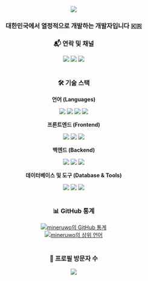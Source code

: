 <div align="center">
  <a href="https://github.com/mineruwo">
    <img src="https://capsule-render.vercel.app/api?type=waving&color=auto&height=300&section=header&text=안녕하세요!&fontSize=90" />
  </a>
</div>

<div align="center"> 
  <h3 align="center">대한민국에서 열정적으로 개발하는 개발자입니다 🇰🇷</h3>
</div>

<div align="center">
  <h3>📬 연락 및 채널</h3>
  <a href="mailto:your-email@example.com"><img src="https://img.shields.io/badge/Gmail-EA4335?style=for-the-badge&logo=Gmail&logoColor=white"/></a>
  <a href="https://your-blog.com" target="_blank"><img src="https://img.shields.io/badge/Blog-20c997?style=for-the-badge&logo=Blogger&logoColor=white"/></a>
  <a href="https://www.linkedin.com/in/your-linkedin/" target="_blank"><img src="https://img.shields.io/badge/LinkedIn-0A66C2?style=for-the-badge&logo=linkedin&logoColor=white"/></a>
</div>

<br>

<div align="center">
  <h3>🛠️ 기술 스택</h3>
  <p><strong>언어 (Languages)</strong></p>
  <img src="https://img.shields.io/badge/javascript-%23323330.svg?style=for-the-badge&logo=javascript&logoColor=%23F7DF1E"/>
  <img src="https://img.shields.io/badge/typescript-%23007ACC.svg?style=for-the-badge&logo=typescript&logoColor=white"/>
  <img src="https://img.shields.io/badge/java-%23ED8B00.svg?style=for-the-badge&logo=openjdk&logoColor=white"/>
  <img src="https://img.shields.io/badge/python-3670A0?style=for-the-badge&logo=python&logoColor=ffdd54"/>
  <br>
  <p><strong>프론트엔드 (Frontend)</strong></p>
  <img src="https://img.shields.io/badge/react-%2320232a.svg?style=for-the-badge&logo=react&logoColor=%2361DAFB"/>
  <img src="https://img.shields.io/badge/Next-black?style=for-the-badge&logo=next.js&logoColor=white"/>
  <img src="https://img.shields.io/badge/redux-%23593d88.svg?style=for-the-badge&logo=redux&logoColor=white"/>
  <br>
  <p><strong>백엔드 (Backend)</strong></p>
  <img src="https://img.shields.io/badge/node.js-6DA55F?style=for-the-badge&logo=node.js&logoColor=white"/>
  <img src="https://img.shields.io/badge/express.js-%23404d59.svg?style=for-the-badge&logo=express&logoColor=%2361DAFB"/>
  <img src="https://img.shields.io/badge/spring-%236DB33F.svg?style=for-the-badge&logo=spring&logoColor=white"/>
  <br>
  <p><strong>데이터베이스 및 도구 (Database & Tools)</strong></p>
  <img src="https://img.shields.io/badge/mysql-%2300f.svg?style=for-the-badge&logo=mysql&logoColor=white"/>
  <img src="https://img.shields.io/badge/git-%23F05033.svg?style=for-the-badge&logo=git&logoColor=white"/>
  <img src="https://img.shields.io/badge/docker-%230db7ed.svg?style=for-the-badge&logo=docker&logoColor=white"/>
</div>

<br>

<div align="center">
  <h3>📊 GitHub 통계</h3>
  <a href="https://github.com/mineruwo">
    <img src="https://github-readme-stats.vercel.app/api?username=mineruwo&show_icons=true&theme=tokyonight" alt="mineruwo의 GitHub 통계" />
  </a>
  <br>
  <a href="https://github.com/mineruwo">
    <img src="https://github-readme-stats.vercel.app/api/top-langs/?username=mineruwo&layout=compact&theme=tokyonight" alt="mineruwo의 상위 언어" />
  </a>
</div>

<br>

<div align="center">
  <h3>👀 프로필 방문자 수</h3>
  <a href="https://hits.seeyoufarm.com">
    <img src="https://hits.seeyoufarm.com/api/count/incr/badge.svg?url=https%3A%2F%2Fgithub.com%2Fmineruwo&count_bg=%2379C83D&title_bg=%23555555&icon=&icon_color=%23E7E7E7&title=%EB%B0%A9%EC%95%88%EC%9E%90&edge_flat=false"/>
  </a>
</div>